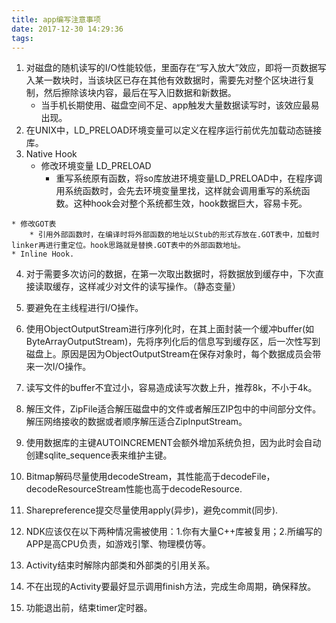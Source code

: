 ```yaml
---
title: app编写注意事项
date: 2017-12-30 14:29:36
tags:
---
```


1. 对磁盘的随机读写的I/O性能较低，里面存在“写入放大”效应，即将一页数据写入某一数块时，当该块区已存在其他有效数据时，需要先对整个区块进行复制，然后擦除该块内容，最后在写入旧数据和新数据。
	* 当手机长期使用、磁盘空间不足、app触发大量数据读写时，该效应最易出现。
2. 在UNIX中，LD_PRELOAD环境变量可以定义在程序运行前优先加载动态链接库。
3. Native Hook
	* 修改环境变量 LD_PRELOAD
		* 重写系统原有函数，将so库放进环境变量LD_PRELOAD中，在程序调用系统函数时，会先去环境变量里找，这样就会调用重写的系统函数。这种hook会对整个系统都生效，hook数据巨大，容易卡死。
<!-- more -->
	* 修改GOT表
		* 引用外部函数时，在编译时将外部函数的地址以Stub的形式存放在.GOT表中，加载时linker再进行重定位。hook思路就是替换.GOT表中的外部函数地址。
	* Inline Hook.
4. 对于需要多次访问的数据，在第一次取出数据时，将数据放到缓存中，下次直接读取缓存，这样减少对文件的读写操作。（静态变量）
5. 要避免在主线程进行I/O操作。
6. 使用ObjectOutputStream进行序列化时，在其上面封装一个缓冲buffer(如ByteArrayOutputStream)，先将序列化后的信息写到缓存区，后一次性写到磁盘上。原因是因为ObjectOutputStream在保存对象时，每个数据成员会带来一次I/O操作。
7. 读写文件的buffer不宜过小，容易造成读写次数上升，推荐8k，不小于4k。
8. 解压文件，ZipFile适合解压磁盘中的文件或者解压ZIP包中的中间部分文件。解压网络接收的数据或者顺序解压适合ZipInputStream。
9. 使用数据库的主键AUTOINCREMENT会额外增加系统负担，因为此时会自动创建sqlite_sequence表来维护主键。
10. Bitmap解码尽量使用decodeStream，其性能高于decodeFile，decodeResourceStream性能也高于decodeResource.
11. Sharepreference提交尽量使用apply(异步)，避免commit(同步).

12. NDK应该仅在以下两种情况需被使用：1.你有大量C++库被复用；2.所编写的APP是高CPU负责，如游戏引擎、物理模仿等。
13. Activity结束时解除内部类和外部类的引用关系。
14. 不在出现的Activity要最好显示调用finish方法，完成生命周期，确保释放。
15. 功能退出前，结束timer定时器。